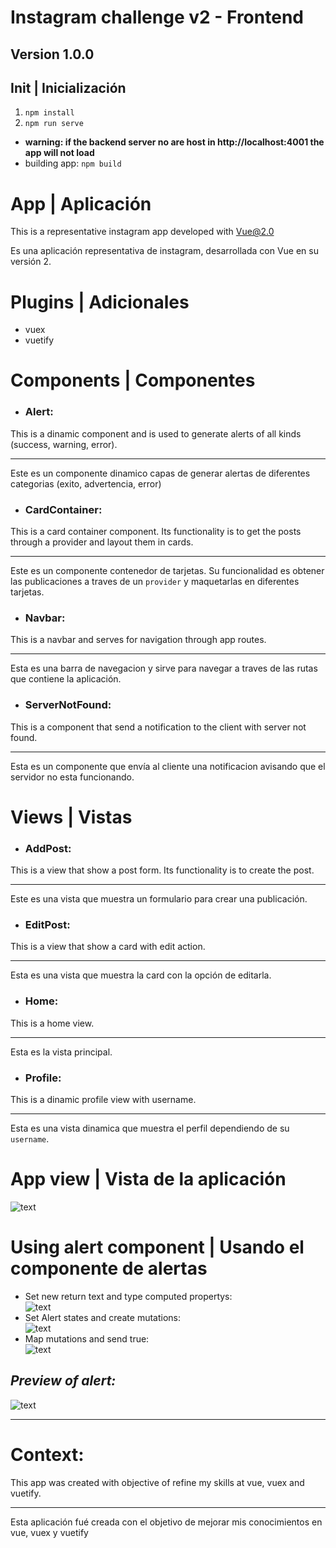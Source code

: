 # Instagram challenge v2 - Frontend
## Version 1.0.0

## Init | Inicialización
1) <code>npm install</code>
2) <code>npm run serve</code>
* **warning: if the backend server no are host in http://localhost:4001 the app will not load**
* building app: <code>npm build</code>

# App | Aplicación

This is a representative instagram app developed with Vue@2.0

Es una aplicación representativa de instagram, desarrollada con Vue en su versión 2.

# Plugins | Adicionales
- vuex
- vuetify

# Components | Componentes

- ### Alert:
This is a dinamic component and is used to generate alerts of all kinds (success, warning, error). <hr>
Este es un componente dinamico capas de generar alertas de diferentes categorias (exito, advertencia, error)

- ### CardContainer: 
This is a card container component. Its functionality is to get the posts through a provider and layout them in cards. <hr>
Este es un componente contenedor de tarjetas. Su funcionalidad es obtener las publicaciones a traves de un `provider` y maquetarlas en diferentes tarjetas.

- ### Navbar: 
This is a navbar and serves for navigation through app routes. <hr>
Esta es una barra de navegacion y sirve para navegar a traves de las rutas que contiene la aplicación.

- ### ServerNotFound:
This is a component that send a notification to the client with server not found. <hr>
Esta es un componente que envía al cliente una notificacion avisando que el servidor no esta funcionando.

# Views | Vistas

- ### AddPost:
This is a view that show a post form. Its functionality is to create the post. <hr>
Este es una vista que muestra un formulario para crear una publicación.

- ### EditPost:
This is a view that show a card with edit action. <hr>
Esta es una vista que muestra la card con la opción de editarla.

- ### Home:
This is a home view. <hr>
Esta es la vista principal.

- ### Profile:
This is a dinamic profile view with username.<hr>
Esta es una vista dinamica que muestra el perfil dependiendo de su `username`.

# App view | Vista de la aplicación
![text](https://raw.githubusercontent.com/bloome-alex/instagram-challenge-v2/main/frontend/readme_assets/images/appView.png) <br>

# Using alert component | Usando el componente de alertas
* Set new return text and type computed propertys: <br>
![text](https://raw.githubusercontent.com/bloome-alex/instagram-challenge-v2/main/frontend/readme_assets/images/computedAlert.png) <br>
* Set Alert states and create mutations: <br>
![text](https://raw.githubusercontent.com/bloome-alex/instagram-challenge-v2/main/frontend/readme_assets/images/AlertStates.png) <br>
* Map mutations and send true: <br>
![text](https://raw.githubusercontent.com/bloome-alex/instagram-challenge-v2/main/frontend/readme_assets/images/mapMutationsAlerts.png) <br>

## *Preview of alert:*
![text](https://raw.githubusercontent.com/bloome-alex/instagram-challenge-v2/main/frontend/readme_assets/images/alertPreview.png)

<hr>

# Context:
This app was created with objective of refine my skills at vue, vuex and vuetify. <hr>
Esta aplicación fué creada con el objetivo de mejorar mis conocimientos en vue, vuex y vuetify
